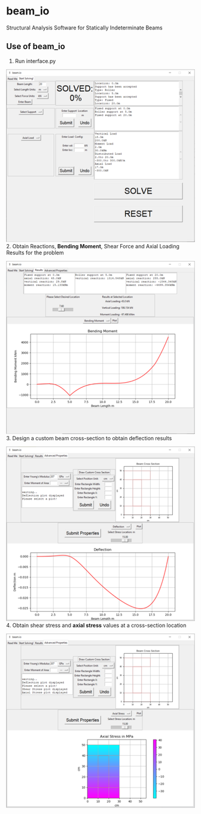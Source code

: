 # beam_io
Structural Analysis Software for Statically Indeterminate Beams
## Use of beam_io
1. Run interface.py

![Problem Setup](https://github.com/udayansarin/beam_io/blob/master/app_data/beam_io_images/Problem%20Setup%20Page.png)
2. Obtain Reactions, __Bending Moment__, Shear Force and Axial Loading Results for the problem

![Problem Results](https://github.com/udayansarin/beam_io/blob/master/app_data/beam_io_images/Solution%20Bending%20Moment.png)
3. Design a custom beam cross-section to obtain deflection results

![Deflection](https://github.com/udayansarin/beam_io/blob/master/app_data/beam_io_images/Solution%20Deflection%20Plot.png)
4. Obtain shear stress and __axial stress__ values at a cross-section location

![Deflection](https://github.com/udayansarin/beam_io/blob/master/app_data/beam_io_images/Solution%20Axial%20Stress.png)
